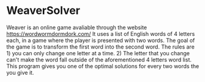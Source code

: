 # WeaverSolver
Weaver is an online game avaliable through the website https://wordwormdormdork.com/
It uses a list of English words of 4 letters each, in a game where the player is presented with two words. The goal of the game is to transform the first word into the second word. The rules are 1) you can only change one letter at a time. 2) The letter that you change can't make the word fall outside of the aforementioned 4 letters word list. This program gives you one of the optimal solutions for every two words the you give it.
